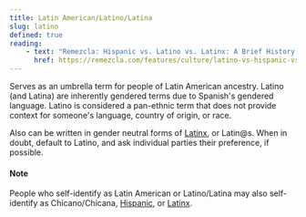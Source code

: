 ```yaml
---
title: Latin American/Latino/Latina
slug: latino
defined: true
reading:
    - text: "Remezcla: Hispanic vs. Latino vs. Latinx: A Brief History of How These Words Originated"
      href: https://remezcla.com/features/culture/latino-vs-hispanic-vs-latinx-how-these-words-originated/
---
```


Serves as an umbrella term for people of Latin American ancestry. Latino (and Latina) are inherently gendered terms due to Spanish's gendered language. Latino is considered a pan-ethnic term that does not provide context for someone's language, country of origin, or race.

Also can be written in gender neutral forms of [Latinx](#/latinx), or Latin@s. When in doubt, default to Latino, and ask individual parties their preference, if possible.

#### Note

People who self-identify as Latin American or Latino/Latina may also self-identify as Chicano/Chicana, [Hispanic](#/hispanic), or [Latinx](#/latinx).

